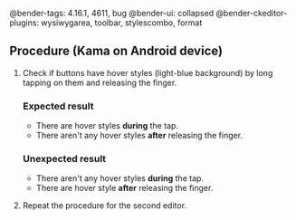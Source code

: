 @bender-tags: 4.16.1, 4611, bug
@bender-ui: collapsed
@bender-ckeditor-plugins: wysiwygarea, toolbar, stylescombo, format

## Procedure (Kama on Android device)

1. Check if buttons have hover styles (light-blue background) by long tapping on them and releasing the finger.

	### Expected result

	* There are hover styles **during** the tap.
	* There aren't any hover styles **after** releasing the finger.

	### Unexpected result

	* There aren't any hover styles **during** the tap.
	* There are hover style **after** releasing the finger.
3. Repeat the procedure for the second editor.
